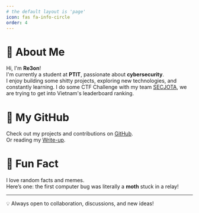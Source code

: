 ```yaml
---
# the default layout is 'page'
icon: fas fa-info-circle
order: 4
---
```


# 👋 About Me

Hi, I'm **Re3on**!  
I'm currently a student at **PTIT**, passionate about **cybersecurity**.  
I enjoy building some shitty projects, exploring new technologies, and constantly learning.
I do some CTF Challenge with my team [SECJOTA](https://ctftime.org/team/354523), we are trying to get into Vietnam's leaderboard ranking.

# 🔗 My GitHub

Check out my projects and contributions on [GitHub](https://github.com/Baodeptraii).  
Or reading my [Write-up](https://github.com/Baodeptraii/CTF_Writeup).

# 🎉 Fun Fact

I love random facts and memes.  
Here’s one: the first computer bug was literally a **moth** stuck in a relay!

---

💡 Always open to collaboration, discussions, and new ideas!
